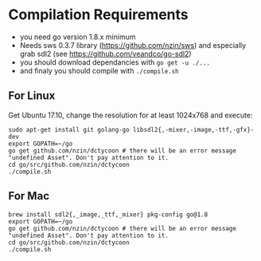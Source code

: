 # Compilation Requirements

- you need go version 1.8.x minimum
- Needs sws 0.3.7 library (https://github.com/nzin/sws) and especially grab sdl2 (see https://github.com/veandco/go-sdl2)
- you should download dependancies with `go get -u ./...`
- and finaly you should compile with `./compile.sh`

## For Linux

Get Ubuntu 17.10, change the resolution for at least 1024x768 and execute:
```
sudo apt-get install git golang-go libsdl2{,-mixer,-image,-ttf,-gfx}-dev
export GOPATH=~/go
go get github.com/nzin/dctycoon # there will be an error message "undefined Asset". Don't pay attention to it.
cd go/src/github.com/nzin/dctycoon
./compile.sh
```

## For Mac

```
brew install sdl2{,_image,_ttf,_mixer} pkg-config go@1.8
export GOPATH=~/go
go get github.com/nzin/dctycoon # there will be an error message "undefined Asset". Don't pay attention to it.
cd go/src/github.com/nzin/dctycoon
./compile.sh
```
